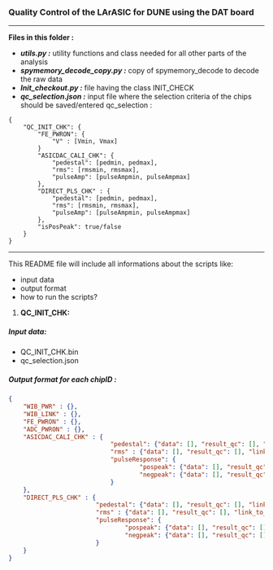 
 ### Quality Control of the LArASIC for DUNE using the DAT board
---------------

**Files in this folder :**<br/>

* ***utils.py :*** utility functions and class needed for all other parts of the analysis <br/>
* ***spymemory_decode_copy.py :*** copy of spymemory_decode to decode the raw data<br/>
* ***Init_checkout.py :*** file having the class INIT_CHECK <br/>
* ***qc_selection.json :*** input file where the selection criteria of the chips should be saved/entered 
qc_selection :
```
{
    "QC_INIT_CHK": {
        "FE_PWRON": {
            "V" : [Vmin, Vmax]
        }
        "ASICDAC_CALI_CHK": {
            "pedestal": [pedmin, pedmax],
            "rms": [rmsmin, rmsmax],
            "pulseAmp": [pulseAmpmin, pulseAmpmax]
        },
        "DIRECT_PLS_CHK" : {
            "pedestal": [pedmin, pedmax],
            "rms": [rmsmin, rmsmax],
            "pulseAmp": [pulseAmpmin, pulseAmpmax]
        },
        "isPosPeak": true/false
    }
}
```

---
This README file will include all informations about the scripts like: <br/>
* input data <br/>
* output format <br/>
* how to run the scripts?<br/>

1. **QC_INIT_CHK:**
##### Input data:
* QC_INIT_CHK.bin
* qc_selection.json
##### Output format for each chipID :
```json
{
    "WIB_PWR" : {},
    "WIB_LINK" : {},
    "FE_PWRON" : {},
    "ADC_PWRON" : {},
    "ASICDAC_CALI_CHK" : {
                            "pedestal": {"data": [], "result_qc": [], "link_to_img":""},
                            "rms" : {"data": [], "result_qc": [], "link_to_img": ""},
                            "pulseResponse": {
                                    "pospeak": {"data": [], "result_qc": [], "link_to_img": ""},
                                    "negpeak": {"data": [], "result_qc": [], "link_to_img": ""}
                            }
    },
    "DIRECT_PLS_CHK" : {
                        "pedestal": {"data": [], "result_qc": [], "link_to_img":""},
                        "rms" : {"data": [], "result_qc": [], "link_to_img": ""},
                        "pulseResponse": {
                                "pospeak": {"data": [], "result_qc": [], "link_to_img": ""},
                                "negpeak": {"data": [], "result_qc": [], "link_to_img": ""}
                        }
    }
}
```